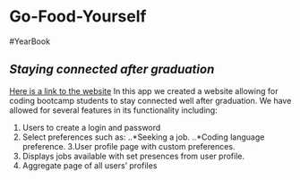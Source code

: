 # Go-Food-Yourself
#YearBook 
## *Staying connected after graduation*
[Here is a link to the website](herokulinkhere.com)
In this app we created a website allowing for coding bootcamp students to stay connected well after graduation. We have allowed for several features in its functionality including:
1. Users to create a login and password 
2. Select preferences such as: 
..*Seeking a job.
..*Coding language preference.
3.User profile page with custom preferences.
4. Displays jobs available with set presences from user profile. 
5. Aggregate page of all users’ profiles


